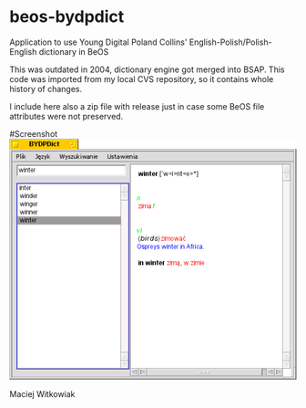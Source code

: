 beos-bydpdict
=============

Application to use Young Digital Poland Collins' English-Polish/Polish-English dictionary in BeOS

This was outdated in 2004, dictionary engine got merged into BSAP.
This code was imported from my local CVS repository, so it contains whole history of changes.

I include here also a zip file with release just in case some BeOS file attributes were not preserved.

#Screenshot
![Screenshot](/bydpdict.png?raw=true "Screenshot from BeOS")


Maciej Witkowiak
